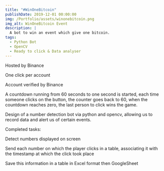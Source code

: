 ```yaml
---
title: "#WinOneBitcoin"
publishDate: 2019-12-01 00:00:00
img: /Portfolio/assets/winonebitcoin.png
img_alt: WinOneBitcoin Event
description: |
  A bot to win an event which give one bitcoin.
tags:
  - Python Bot
  - OpenCV
  - Ready to click & Data analyser
---
```


Hosted by Binance

One click per account

Account verified by Binance

A countdown running from 60 seconds to one second is started, each time someone clicks on the button, the counter goes back to 60, when the countdown reaches zero, the last person to click wins the game.



Design of a number detection bot via python and opencv, allowing us to record data and alert us of certain events.



Completed tasks:

Detect numbers displayed on screen

Send each number on which the player clicks in a table, associating it with the timestamp at which the click took place

Save this information in a table in Excel format then GoogleSheet